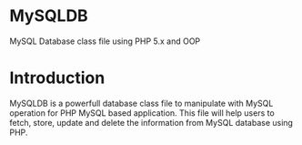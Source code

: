 MySQLDB
=======

MySQL Database class file using PHP 5.x and OOP

Introduction
=======

MySQLDB is a powerfull database class file to manipulate with MySQL operation for PHP MySQL based application. This file will help users to fetch, store, update and delete the information from MySQL database using PHP.
